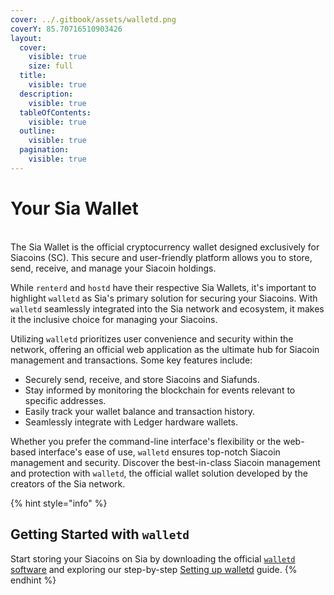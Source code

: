 ```yaml
---
cover: ../.gitbook/assets/walletd.png
coverY: 85.70716510903426
layout:
  cover:
    visible: true
    size: full
  title:
    visible: true
  description:
    visible: true
  tableOfContents:
    visible: true
  outline:
    visible: true
  pagination:
    visible: true
---
```


# Your Sia Wallet

\
The Sia Wallet is the official cryptocurrency wallet designed exclusively for Siacoins (SC). This secure and user-friendly platform allows you to store, send, receive, and manage your Siacoin holdings.

While `renterd` and `hostd` have their respective Sia Wallets, it's important to highlight `walletd` as Sia's primary solution for securing your Siacoins. With `walletd` seamlessly integrated into the Sia network and ecosystem, it makes it the inclusive choice for managing your Siacoins.

Utilizing `walletd` prioritizes user convenience and security within the network, offering an official web application as the ultimate hub for Siacoin management and transactions. Some key features include:

* Securely send, receive, and store Siacoins and Siafunds.
* Stay informed by monitoring the blockchain for events relevant to specific addresses.
* Easily track your wallet balance and transaction history.
* Seamlessly integrate with Ledger hardware wallets.

Whether you prefer the command-line interface's flexibility or the web-based interface's ease of use, `walletd` ensures top-notch Siacoin management and security. Discover the best-in-class Siacoin management and protection with `walletd`, the official wallet solution developed by the creators of the Sia network.

{% hint style="info" %}
## **Getting Started with `walletd`**

Start storing your Siacoins on Sia by downloading the official [`walletd` software](https://sia.tech/software/walletd) and exploring our step-by-step [Setting up walletd](setting-up-walletd/) guide.
{% endhint %}



